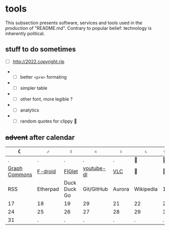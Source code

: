 # tools 

This subsection presents software, services and tools used in the *production* of "README.md". Contrary to popular belief: technology is inherently political.

## stuff to do sometimes
* [ ] http://2022.copyright.rip
* * [ ] better `<pre>` formating
* * [ ] simpler table
* * [ ] other font, more legible ?
* * [ ] analytics
* * [ ] random quotes for clippy 📎

## ~~advent~~ after calendar

| ☾ | ♂ | ☿ | ♃ | ♀ | ♄ | ☼ |
| - | - | - | - | - | - | - |
| . | . | . | . | . | 🙊 | 🙉 |  
|[Graph Commons](http://2022.copyright.rip/#graphcommons)|[F-droid](http://2022.copyright.rip/#f-droid)|[FIGlet](http://2022.copyright.rip/#figlet)| [youtube-dl](http://2022.copyright.rip/#youtube-dl)|[VLC](http://2022.copyright.rip/#vlc) | 🙈 | 🙊 |  
| RSS | Etherpad | Duck Duck Go | Git/GitHub | Aurora | Wikipedia | 16 |  
| 17 | 18 | 19 | 29 | 21 | 22 | 23 |  
| 24 | 25 | 26 | 27 | 28 | 29 | 30 |  
| 31 | . | . | . | . | . | . |  
